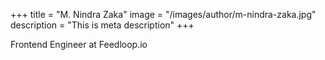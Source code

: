 +++
title = "M. Nindra Zaka"
image = "/images/author/m-nindra-zaka.jpg"
description = "This is meta description"
+++

Frontend Engineer at Feedloop.io